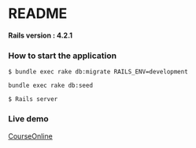 # README #

**Rails version : 4.2.1**

### How to start the application ###

`$ bundle exec rake db:migrate RAILS_ENV=development`

`bundle exec rake db:seed`

`$ Rails server`

### Live demo ###

[CourseOnline](https://boiling-crag-56943.herokuapp.com/)
